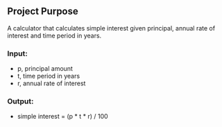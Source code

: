 ## Project Purpose  
A calculator that calculates simple interest given principal, annual rate of interest and time period in years.

### Input:
- p, principal amount  
- t, time period in years  
- r, annual rate of interest  

### Output:
- simple interest = (p * t * r) / 100
